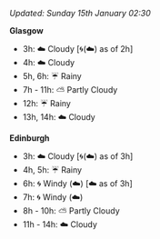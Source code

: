 *Updated: Sunday 15th January 02:30*

**Glasgow**

* 3h: :cloud: Cloudy [:cyclone:(:cloud:) as of 2h]
* 4h: :cloud: Cloudy
* 5h, 6h: :umbrella: Rainy
* 7h - 11h: :partly_sunny: Partly Cloudy
* 12h: :umbrella: Rainy
* 13h, 14h: :cloud: Cloudy

**Edinburgh**

* 3h: :cloud: Cloudy [:cyclone:(:cloud:) as of 3h]
* 4h, 5h: :umbrella: Rainy
* 6h: :cyclone: Windy (:cloud:) [:cloud: as of 3h]
* 7h: :cyclone: Windy (:cloud:)
* 8h - 10h: :partly_sunny: Partly Cloudy
* 11h - 14h: :cloud: Cloudy
